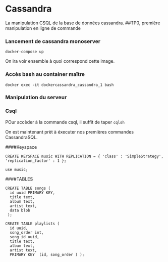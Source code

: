 # Cassandra
La manipulation CSQL de la base de données cassandra.
##TP0, première manipulation en ligne de commande
### Lancement de cassandra monoserver
	docker-compose up
	
On ira voir ensemble à quoi correspond cette image.

### Accès bash au container maître

	docker exec -it dockercassandra_cassandra_1 bash
	
### Manipulation du serveur

### Csql

POur accèder à la commande csql, il suffit de taper `cqlsh`

On est maintenant prèt à éxecuter nos premières commandes CassandraSQL.

####Keyspace

	CREATE KEYSPACE music WITH REPLICATION = { 'class' : 'SimpleStrategy', 'replication_factor' : 1 };
	
	use music;
	
####TABLES

	CREATE TABLE songs (
	  id uuid PRIMARY KEY,
	  title text,
	  album text,
	  artist text,
	  data blob
	 );

	CREATE TABLE playlists (
	  id uuid,
	  song_order int,
	  song_id uuid,
	  title text,
	  album text,
	  artist text,
	  PRIMARY KEY  (id, song_order ) );